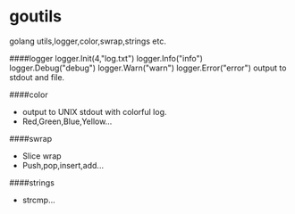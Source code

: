 goutils
=======

golang utils,logger,color,swrap,strings etc.

####logger
	logger.Init(4,"log.txt")
	logger.Info("info")
	logger.Debug("debug")
	logger.Warn("warn")
	logger.Error("error")
output to stdout and file.

####color
- output to UNIX stdout with colorful log.
- Red,Green,Blue,Yellow...

####swrap
- Slice wrap
- Push,pop,insert,add...

####strings
- strcmp...